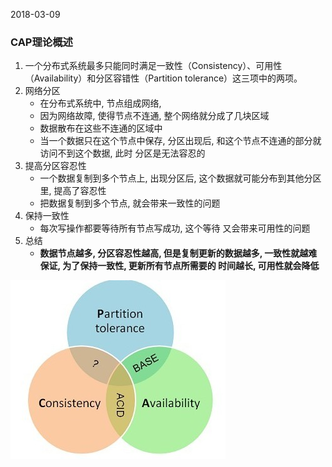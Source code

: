 2018-03-09

### CAP理论概述
1. 一个分布式系统最多只能同时满足一致性（Consistency）、可用性（Availability）和分区容错性（Partition 
    tolerance）这三项中的两项。
2. 网络分区
    - 在分布式系统中, 节点组成网络, 
    - 因为网络故障, 使得节点不连通, 整个网络就分成了几块区域
    - 数据散布在这些不连通的区域中
    - 当一个数据只在这个节点中保存, 分区出现后, 和这个节点不连通的部分就访问不到这个数据, 此时 分区是无法容忍的
3. 提高分区容忍性
    - 一个数据复制到多个节点上, 出现分区后, 这个数据就可能分布到其他分区里, 提高了容忍性
    - 把数据复制到多个节点, 就会带来一致性的问题
4. 保持一致性
    - 每次写操作都要等待所有节点写成功, 这个等待 又会带来可用性的问题
5. 总结
    - **数据节点越多, 分区容忍性越高, 但是复制更新的数据越多, 一致性就越难保证, 为了保持一致性, 更新所有节点所需要的
        时间越长, 可用性就会降低**


![](1.jpg)

###   
